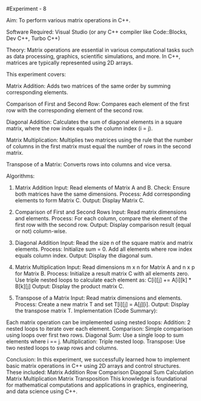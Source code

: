 #Experiment - 8

Aim: To perform various matrix operations in C++.

Software Required: Visual Studio (or any C++ compiler like Code::Blocks, Dev C++, Turbo C++)

Theory: Matrix operations are essential in various computational tasks such as data processing, graphics, scientific simulations, and more. In C++, matrices are typically represented using 2D arrays. 

This experiment covers:

Matrix Addition:
Adds two matrices of the same order by summing corresponding elements.

Comparison of First and Second Row:
Compares each element of the first row with the corresponding element of the second row.

Diagonal Addition:
Calculates the sum of diagonal elements in a square matrix, where the row index equals the column index (i = j).

Matrix Multiplication:
Multiplies two matrices using the rule that the number of columns in the first matrix must equal the number of rows in the second matrix.

Transpose of a Matrix:
Converts rows into columns and vice versa.

Algorithms:

1. Matrix Addition
Input: Read elements of Matrix A and B.
Check: Ensure both matrices have the same dimensions.
Process: Add corresponding elements to form Matrix C.
Output: Display Matrix C.

2. Comparison of First and Second Rows
Input: Read matrix dimensions and elements.
Process: For each column, compare the element of the first row with the second row.
Output: Display comparison result (equal or not) column-wise.

3. Diagonal Addition
Input: Read the size n of the square matrix and matrix elements.
Process: Initialize sum = 0. Add all elements where row index equals column index.
Output: Display the diagonal sum.

4. Matrix Multiplication
Input: Read dimensions m x n for Matrix A and n x p for Matrix B.
Process: Initialize a result matrix C with all elements zero. Use triple nested loops to calculate each element as:
C[i][j] += A[i][k] * B[k][j]
Output: Display the product matrix C.

5. Transpose of a Matrix
Input: Read matrix dimensions and elements.
Process: Create a new matrix T and set T[i][j] = A[j][i].
Output: Display the transpose matrix T.
Implementation (Code Summary):

Each matrix operation can be implemented using nested loops:
Addition: 2 nested loops to iterate over each element.
Comparison: Simple comparison using loops over first two rows.
Diagonal Sum: Use a single loop to sum elements where i == j.
Multiplication: Triple nested loop.
Transpose: Use two nested loops to swap rows and columns.

Conclusion: In this experiment, we successfully learned how to implement basic matrix operations in C++ using 2D arrays and control structures. 
These included:
Matrix Addition
Row Comparison
Diagonal Sum Calculation
Matrix Multiplication
Matrix Transposition
This knowledge is foundational for mathematical computations and applications in graphics, engineering, and data science using C++.
